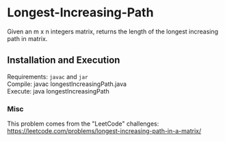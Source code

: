 # Longest-Increasing-Path
Given an m x n integers matrix, returns the length of the longest increasing path in matrix.

## Installation and Execution
Requirements: ```javac``` and ```jar```  
Compile: javac longestIncreasingPath.java  
Execute: java longestIncreasingPath  

### Misc
This problem comes from the "LeetCode" challenges: https://leetcode.com/problems/longest-increasing-path-in-a-matrix/
